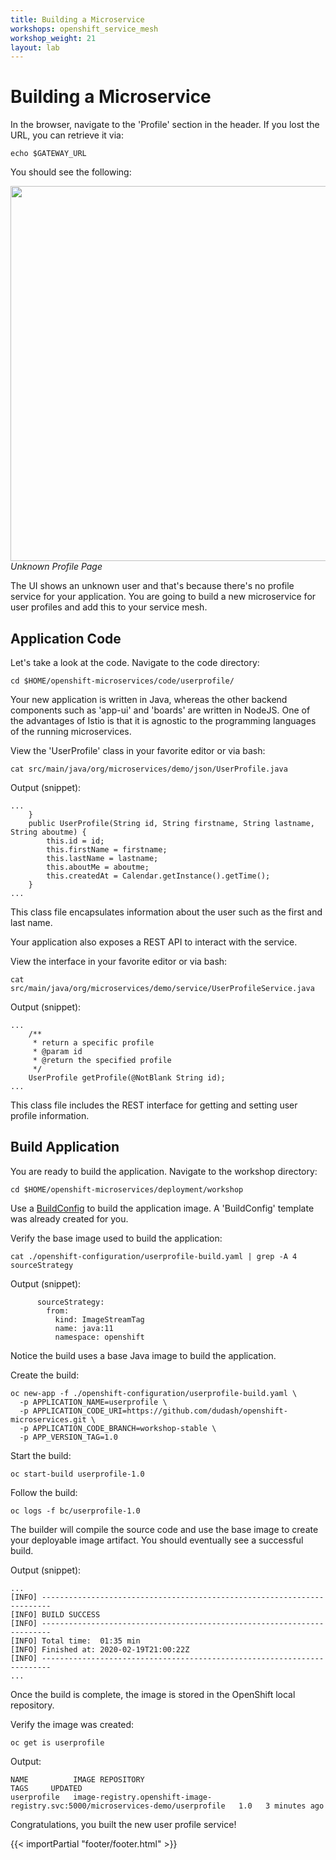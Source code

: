 ```yaml
---
title: Building a Microservice
workshops: openshift_service_mesh
workshop_weight: 21
layout: lab
---
```


# Building a Microservice

In the browser, navigate to the 'Profile' section in the header.  If you lost the URL, you can retrieve it via:
```
echo $GATEWAY_URL
```

You should see the following:

<img src="../images/app-unknownuser.png" width="600"><br/>
 *Unknown Profile Page*

The UI shows an unknown user and that's because there's no profile service for your application.  You are going to build a new microservice for user profiles and add this to your service mesh.

## Application Code

Let's take a look at the code.  Navigate to the code directory:
```
cd $HOME/openshift-microservices/code/userprofile/
```

Your new application is written in Java, whereas the other backend components such as 'app-ui' and 'boards' are written in NodeJS.  One of the advantages of Istio is that it is agnostic to the programming languages of the running microservices.

View the 'UserProfile' class in your favorite editor or via bash:
```
cat src/main/java/org/microservices/demo/json/UserProfile.java
```

Output (snippet):
```
...
    }
    public UserProfile(String id, String firstname, String lastname, String aboutme) {
        this.id = id;
        this.firstName = firstname;
        this.lastName = lastname;
        this.aboutMe = aboutme;
        this.createdAt = Calendar.getInstance().getTime();
    }
...
```

This class file encapsulates information about the user such as the first and last name.

Your application also exposes a REST API to interact with the service.

View the interface in your favorite editor or via bash:
```
cat src/main/java/org/microservices/demo/service/UserProfileService.java
```

Output (snippet):
```
...
    /**
     * return a specific profile
     * @param id
     * @return the specified profile
     */
    UserProfile getProfile(@NotBlank String id);
...
```

This class file includes the REST interface for getting and setting user profile information.

## Build Application

You are ready to build the application.  Navigate to the workshop directory:
```
cd $HOME/openshift-microservices/deployment/workshop
```

Use a [BuildConfig][1] to build the application image.  A 'BuildConfig' template was already created for you.

Verify the base image used to build the application:
```
cat ./openshift-configuration/userprofile-build.yaml | grep -A 4 sourceStrategy
```

Output (snippet):
```
      sourceStrategy:
        from:
          kind: ImageStreamTag
          name: java:11
          namespace: openshift
```

Notice the build uses a base Java image to build the application.

Create the build:
```
oc new-app -f ./openshift-configuration/userprofile-build.yaml \
  -p APPLICATION_NAME=userprofile \
  -p APPLICATION_CODE_URI=https://github.com/dudash/openshift-microservices.git \
  -p APPLICATION_CODE_BRANCH=workshop-stable \
  -p APP_VERSION_TAG=1.0
```

Start the build:
```
oc start-build userprofile-1.0
```

Follow the build:
```
oc logs -f bc/userprofile-1.0
```

The builder will compile the source code and use the base image to create your deployable image artifact.  You should eventually see a successful build.

Output (snippet):
```
...
[INFO] ------------------------------------------------------------------------
[INFO] BUILD SUCCESS
[INFO] ------------------------------------------------------------------------
[INFO] Total time:  01:35 min
[INFO] Finished at: 2020-02-19T21:00:22Z
[INFO] ------------------------------------------------------------------------
...
```

Once the build is complete, the image is stored in the OpenShift local repository.

Verify the image was created:
```
oc get is userprofile
```

Output:
```
NAME          IMAGE REPOSITORY                                                                  TAGS     UPDATED
userprofile   image-registry.openshift-image-registry.svc:5000/microservices-demo/userprofile   1.0   3 minutes ago
```

Congratulations, you built the new user profile service!

[1]: https://docs.openshift.com/container-platform/4.2/builds/understanding-buildconfigs.html

{{< importPartial "footer/footer.html" >}}